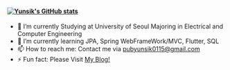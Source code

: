#### [![Yunsik's GitHub stats](https://github-readme-stats.vercel.app/api?username=yunsik0115&show_icons=true&theme=radical)](https://github.com/anuraghazra/github-readme-stats)
- 🔭 I’m currently Studying at University of Seoul Majoring in Electrical and Computer Engineering
- 🌱 I’m currently learning JPA, Spring WebFrameWork/MVC, Flutter, SQL
- 📫 How to reach me: Contact me via pubyunsik0115@gmail.com
- ⚡ Fun fact: Please Visit <a href="progyun.tistory.com">My Blog!</a>
<!--
**yunsik0115/yunsik0115** is a ✨ _special_ ✨ repository because its `README.md` (this file) appears on your GitHub profile.




